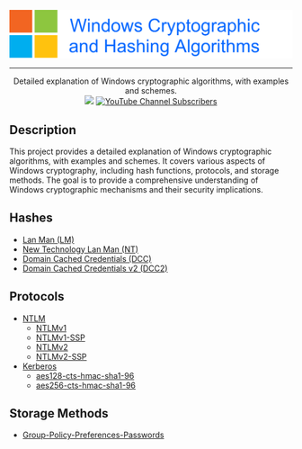 ![](./.github/banner.png)

---

<p align="center">
  Detailed explanation of Windows cryptographic algorithms, with examples and schemes.
  <br>
  <a href="https://twitter.com/intent/follow?screen_name=podalirius_" title="Follow"><img src="https://img.shields.io/twitter/follow/podalirius_?label=Podalirius&style=social"></a>
  <a href="https://www.youtube.com/c/Podalirius_?sub_confirmation=1" title="Subscribe"><img alt="YouTube Channel Subscribers" src="https://img.shields.io/youtube/channel/subscribers/UCF_x5O7CSfr82AfNVTKOv_A?style=social"></a>
  <br>
</p>

## Description

This project provides a detailed explanation of Windows cryptographic algorithms, with examples and schemes. It covers various aspects of Windows cryptography, including hash functions, protocols, and storage methods. The goal is to provide a comprehensive understanding of Windows cryptographic mechanisms and their security implications.

## Hashes

- [Lan Man (LM)](./Hashes/Lan%20Man%20%28LM%29)
- [New Technology Lan Man (NT)](./Hashes/New%20Technology%20Lan%20Man%20%28NT%29)
- [Domain Cached Credentials (DCC)](./Hashes/Domain%20Cached%20Credentials%20%28DCC%29)
- [Domain Cached Credentials v2 (DCC2)](./Hashes/Domain%20Cached%20Credentials%20v2%20%28DCC2%29)

## Protocols

- [NTLM](./Protocols/NTLM)
  - [NTLMv1](./Protocols/NTLM/NTLMv1)
  - [NTLMv1-SSP](./Protocols/NTLM/NTLMv1-SSP)
  - [NTLMv2](./Protocols/NTLM/NTLMv2)
  - [NTLMv2-SSP](./Protocols/NTLM/NTLMv2-SSP)
- [Kerberos](./Protocols/Kerberos)
  - [aes128-cts-hmac-sha1-96](./Protocols/Kerberos/aes128-cts-hmac-sha1-96)
  - [aes256-cts-hmac-sha1-96](./Protocols/Kerberos/aes256-cts-hmac-sha1-96)

## Storage Methods

- [Group-Policy-Preferences-Passwords](./Storage-Methods/Group-Policy-Preferences-Passwords/)
